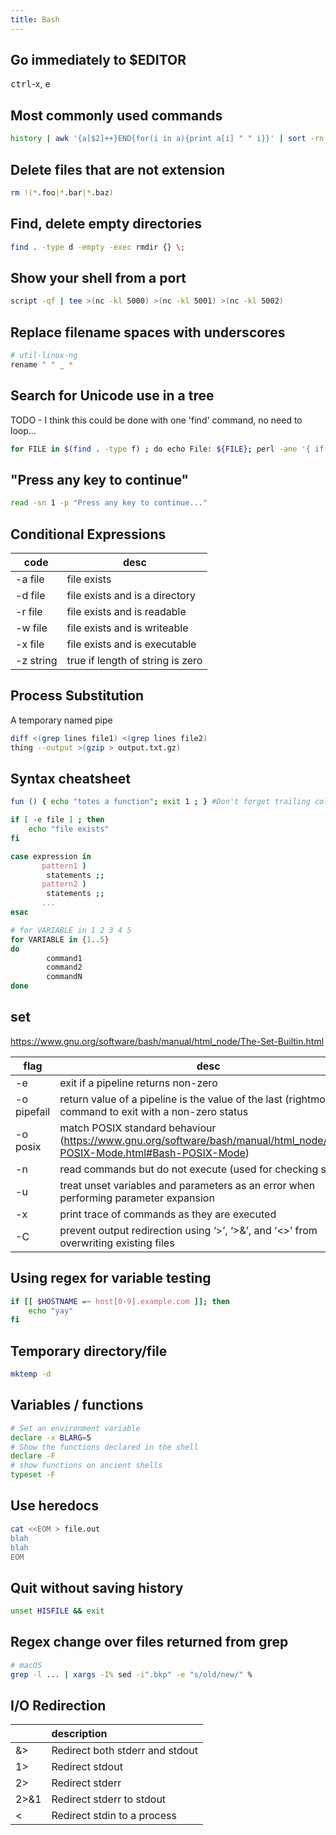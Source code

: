 ```yaml
---
title: Bash
---
```


## Go immediately to $EDITOR
<kbd>ctrl</kbd>-x, e

## Most commonly used commands
```bash
history | awk '{a[$2]++}END{for(i in a){print a[i] " " i}}' | sort -rn | head
```

## Delete files that are not extension

```bash
rm !(*.foo|*.bar|*.baz)
```

## Find, delete empty directories

```bash
find . -type d -empty -exec rmdir {} \;
```

## Show your shell from a port
```bash
script -qf | tee >(nc -kl 5000) >(nc -kl 5001) >(nc -kl 5002)
```

## Replace filename spaces with underscores
```bash
# util-linux-ng
rename " " _ *
```

## Search for Unicode use in a tree

TODO - I think this could be done with one 'find' command, no need to loop...

```bash
for FILE in $(find . -type f) ; do echo File: ${FILE}; perl -ane '{ if(m/[[:^ascii:]]/) {print  } } ' ${FILE}; done
```

## "Press any key to continue"

```bash
read -sn 1 -p "Press any key to continue..."
```

## Conditional Expressions

| code      | desc                             |
|-----------|----------------------------------|
| -a file   | file exists                      |
| -d file   | file exists and is a directory   |
| -r file   | file exists and is readable      |
| -w file   | file exists and is writeable     |
| -x file   | file exists and is executable    |
| -z string | true if length of string is zero |


## Process Substitution
A temporary named pipe

```bash
diff <(grep lines file1) <(grep lines file2)
thing --output >(gzip > output.txt.gz)
```

## Syntax cheatsheet
```bash
fun () { echo "totes a function"; exit 1 ; } #Don't forget trailing colon if one line

if [ -e file ] ; then
	echo "file exists"
fi

case expression in
       pattern1 )
       	statements ;;
       pattern2 )
       	statements ;;
       ...
esac

# for VARIABLE in 1 2 3 4 5
for VARIABLE in {1..5}
do
       	command1
       	command2
       	commandN
done
```

## set
<https://www.gnu.org/software/bash/manual/html_node/The-Set-Builtin.html>

| flag        | desc                                                                                                                       |
|-------------|----------------------------------------------------------------------------------------------------------------------------|
| -e          | exit if a pipeline returns non-zero                                                                                        |
| -o pipefail | return value of a pipeline is the value of the last (rightmost) command to exit with a non-zero status                     |
| -o posix    | match POSIX standard behaviour (<https://www.gnu.org/software/bash/manual/html_node/Bash-POSIX-Mode.html#Bash-POSIX-Mode>) |
| -n          | read commands but do not execute (used for checking syntax)                                                                |
| -u          | treat unset variables and parameters as an error when performing parameter expansion                                       |
| -x          | print trace of commands as they are executed                                                                               |
| -C          | prevent output redirection using ‘>’, ‘>&’, and ‘<>’ from overwriting existing files                                       |


## Using regex for variable testing
```bash
if [[ $HOSTNAME =~ host[0-9].example.com ]]; then
    echo "yay"
fi
```

## Temporary directory/file
```bash
mktemp -d
```

## Variables / functions
```bash
# Set an environment variable
declare -x BLARG=5
# Show the functions declared in the shell
declare -F
# show functions on ancient shells
typeset -F
```

## Use heredocs
```bash
cat <<EOM > file.out
blah
blah
EOM
```

## Quit without saving history
```bash
unset HISFILE && exit
```

## Regex change over files returned from grep

```bash
# macOS
grep -l ... | xargs -I% sed -i".bkp" -e "s/old/new/" %
```

## I/O Redirection

|      | description                     |
|:-----|:--------------------------------|
| &>   | Redirect both stderr and stdout |
| 1>   | Redirect stdout                 |
| 2>   | Redirect stderr                 |
| 2>&1 | Redirect stderr to stdout       |
| <    | Redirect stdin to a process     |

